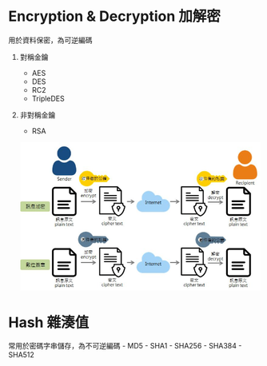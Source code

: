 # Encryption & Decryption 加解密
  
  用於資料保密，為可逆編碼
  
  1. 對稱金鑰
     - AES
     - DES
     - RC2
     - TripleDES
  
  2. 非對稱金鑰
     - RSA
     
     ![Dashboard](https://github.com/YiHsuanLi0113/DailyNote/blob/master/Images/encryption.JPG)

# Hash 雜湊值

  常用於密碼字串儲存，為不可逆編碼
     - MD5
     - SHA1
     - SHA256
     - SHA384
     - SHA512
